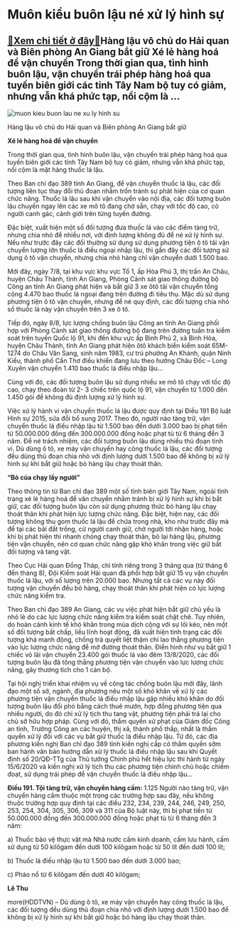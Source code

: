 Muôn kiểu buôn lậu né xử lý hình sự
===================================

[:gift:Xem chi tiết ở đây:gift:](https://hddtvn.com/muon-kieu-buon-lau-ne-xu-ly-hinh-su/)Hàng lậu vô chủ do Hải quan và Biên phòng An Giang bắt giữ Xé lẻ hàng hoá để vận chuyển Trong thời gian qua, tình hình buôn lậu, vận chuyển trái phép hàng hoá qua tuyến biên giới các tỉnh Tây Nam bộ tuy có giảm, nhưng vẫn khá phức tạp, nổi cộm là …
--------------------------------------------------------------------------------------------------------------------------------------------------------------------------------------------------------------------------------------------------------





![muon kieu buon lau ne xu ly hinh su](https://hddtvn.com/wp-content/uploads/2021/01/1802_6-2933_bat_diem_tap_ket_thuoc_lau.jpg "Muôn kiểu buôn lậu né xử lý hình sự")


Hàng lậu vô chủ do Hải quan và Biên phòng An Giang bắt giữ



**Xé lẻ hàng hoá để vận chuyển**


Trong thời gian qua, tình hình buôn lậu, vận chuyển trái phép hàng hoá qua tuyến biên giới các tỉnh Tây Nam bộ tuy có giảm, nhưng vẫn khá phức tạp, nổi cộm là mặt hàng thuốc lá lậu.


Theo Ban chỉ đạo 389 tỉnh An Giang, để vận chuyển thuốc lá lậu, các đối tượng liên tục thay đổi thủ đoạn nhằm trốn tránh sự phát hiện của cơ quan chức năng. Thuốc lá lậu sau khi vận chuyển vào nội địa, các đối tượng buôn lậu chuyển ngay lên các xe mô tô đang chờ sẵn, chạy với tốc độ cao, có người canh gác, cảnh giới trên từng tuyến đường.


Đặc biệt, xuất hiện một số đối tượng đưa thuốc lá vào các điểm tàng trữ, nhưng chia nhỏ để nhiều nơi, với định lượng không đủ để né xử lý hình sự. Nếu như trước đây các đối thường sử dụng sử dụng phương tiện ô tô tải vận chuyển lượng lớn thuốc lá điếu ngoại nhập lậu, thì gần đây các đối tượng sử dụng ô tô vận chuyển, nhưng chia nhỏ hàng chỉ vận chuyển dưới 1.500 bao.


Mới đây, ngày 7/8, tại khu vực khu vực Tổ 1, ấp Hòa Phú 3, thị trấn An Châu, huyện Châu Thành, tỉnh An Giang, Phòng Cảnh sát giao thông đường bộ Công an tỉnh An Giang phát hiện và bắt giữ 3 xe ôtô tải vận chuyển tổng cộng 4.470 bao thuốc lá ngoại đang trên đường đi tiêu thụ. Mặc dù sử dụng phương tiện ô tô vận chuyển, nhưng để né quy định, các đối tượng chia nhỏ số thuốc lá này vận chuyển trên 3 xe ô tô.


Tiếp đó, ngày 8/8, lực lượng chống buôn lậu Công an tỉnh An Giang phối hợp với Phòng Cảnh sát giao thông đường bộ đang trên đường tuần tra kiểm soát trên tuyến Quốc lộ 91, khi đến khu vực ấp Bình Phú 2, xã Bình Hòa, huyện Châu Thành, tỉnh An Giang phát hiện ôtô khách biển kiểm soát 65M-1274 do Châu Văn Sang, sinh năm 1983, cư trú phường An Khánh, quận Ninh Kiều, thành phố Cần Thơ điều khiển đang lưu theo hướng Châu Đốc – Long Xuyên vận chuyển 1.410 bao thuốc lá điếu nhập lậu…


Cùng với đó, các đối tượng buôn lậu sử dụng nhiều xe mô tô chạy với tốc độ cao, chạy theo đoàn từ 2- 3 chiếc trên quốc lộ 91, vận chuyển từ 1.000 đến 1.450 gói để không đủ định lượng xử lý hình sự.


Việc xử lý hành vi vận chuyển thuốc lá lậu được quy định tại Điều 191 Bộ luật Hình sự 2015, sửa đổi bổ sung 2017. Theo đó, người nào tàng trữ, vận chuyển thuốc lá điếu nhập lậu từ 1.500 bao đến dưới 3.000 bao bị phạt tiền từ 50.000.000 đồng đến 300.000.000 đồng hoặc phạt tù từ 6 tháng đến 3 năm. Để né trách nhiệm, các đối tượng buôn lậu dùng nhiều thủ đoạn tinh vi. Dù dùng ô tô, xe máy vận chuyển hay cõng thuốc lá lậu, các đối tượng đều dùng thủ đoạn chia nhỏ với định lượng dưới 1.500 bao để không bị xử lý hình sự khi bắt giữ hoặc bỏ hàng lậu chạy thoát thân.


**“Bỏ của chạy lấy người”**


Theo thông tin từ Ban chỉ đạo 389 một số tỉnh biên giới Tây Nam, ngoài tình trạng xé lẻ hàng hoá để vân chuyển nhằm tránh bị xử lý hình sự khi bị bắt giữ, các đối tượng buôn lậu còn sử dụng phương thức bỏ hàng lậu chạy thoát thân khi phát hiện lực lượng chức năng. Đặc biệt, hiện nay, các đối tượng không thu gom thuốc lá lậu để chứa trong nhà, kho như trước đây mà để tại các bãi đất trống, cử người canh giữ, chờ người tới nhận hàng, hoặc khi bị phát hiện thì nhanh chóng chạy thoát thân, bỏ lại hàng lậu, phương tiện vận chuyển, nên cơ quan chức năng gặp khó khăn trong việc giữ bắt đối tượng và tang vật.


Theo Cục Hải quan Đồng Tháp, chỉ tính riêng trong 3 tháng qua (từ tháng 6 đến tháng 8), Đội Kiểm soát Hải quan đã phối hợp bắt giữ 15 vụ vận chuyển thuốc lá lậu, với số lượng trên 20.000 bao. Nhưng tất cả các vụ này đối tượng vận chuyển đều bỏ hàng, chạy thoát thân khi phát hiện có lực lượng chức năng kiểm tra.


Theo Ban chỉ đạo 389 An Giang, các vụ việc phát hiện bắt giữ chủ yếu là nhỏ lẻ do các lực lượng chức năng kiểm tra kiểm soát chặt chẽ. Tuy nhiên, do hoàn cảnh kinh tế khó khăn trong mùa dịch cộng với sự lôi kéo, nên một số đối tượng bất chấp, liều lĩnh hoạt động, đã xuất hiện tình trạng các đối tượng khá manh động, chống trả quyết liệt thậm chí lao thẳng phương tiện vào lực lượng chức năng để mở đường thoát thân. Điển hình như vụ bắt giữ 1 chiếc vỏ lãi vận chuyển 23.400 gói thuốc lá vào đêm 13/8/2020, các đối tượng buôn lậu đã tông thẳng phương tiện vận chuyển vào lực lượng chức năng, gây thương tích cho 1 cán bộ.


Tại hội nghị triển khai nhiệm vụ về công tác chống buôn lậu mới đây, lãnh đạo một số sở, ngành, địa phương nêu một số khó khăn về xử lý các phương tiện vận chuyển thuốc lá điếu nhập lậu gặp nhiều khó khăn do đối tượng buôn lậu đối phó bằng cách thuê mướn, hợp đồng phương tiện qua nhiều người, do đó chỉ xử lý tịch thu tang vật, phương tiện phải trả lại cho chủ sỡ hữu hợp pháp. Cùng với đó, thẩm quyền xử phạt của Giám đốc Công an tỉnh, Trưởng Công an các huyện, thị xã, thành phố thấp, nhất là thẩm quyền xử lý đối với các vụ bắt giữ thuốc lá điếu nhập lậu. Từ đó, các địa phương kiến nghị Ban chỉ đạo 389 tỉnh kiến nghị cấp có thẩm quyền sớm ban hành văn bản hướng dẫn xử lý thuốc lá điếu nhập lậu sau khi Quyết định số 20/QĐ-TTg của Thủ tướng Chính phủ hết hiệu lực thi hành từ ngày 15/6/2020 và kiến nghị xử lý tịch thu các phương tiện chính chủ hoặc chiếm đoạt, sử dụng trái phép để vận chuyển thuốc lá điếu nhập lậu…





**Điều 191. Tội tàng trữ, vận chuyển hàng cấm:** 
1.125 Người nào tàng trữ, vận chuyển hàng cấm thuộc một trong các trường hợp sau đây, nếu không thuộc trường hợp quy định tại các điều 232, 234, 239, 244, 246, 249, 250, 253, 254, 304, 305, 306, 309 và 311 của Bộ luật này, thì bị phạt tiền từ 50.000.000 đồng đến 300.000.000 đồng hoặc phạt tù từ 6 tháng đến 3 năm:


a) Thuốc bảo vệ thực vật mà Nhà nước cấm kinh doanh, cấm lưu hành, cấm sử dụng từ 50 kilôgam đến dưới 100 kilôgam hoặc từ 50 lít đến dưới 100 lít;


b) Thuốc lá điếu nhập lậu từ 1.500 bao đến dưới 3.000 bao;


c) Pháo nổ từ 6 kilôgam đến dưới 40 kilôgam;







**Lê Thu**



more(HDDTVN) – Dù dùng ô tô, xe máy vận chuyển hay cõng thuốc lá lậu, các đối tượng đều dùng thủ đoạn chia nhỏ với định lượng dưới 1.500 bao để không bị xử lý hình sự khi bắt giữ hoặc bỏ hàng lậu chạy thoát thân.

